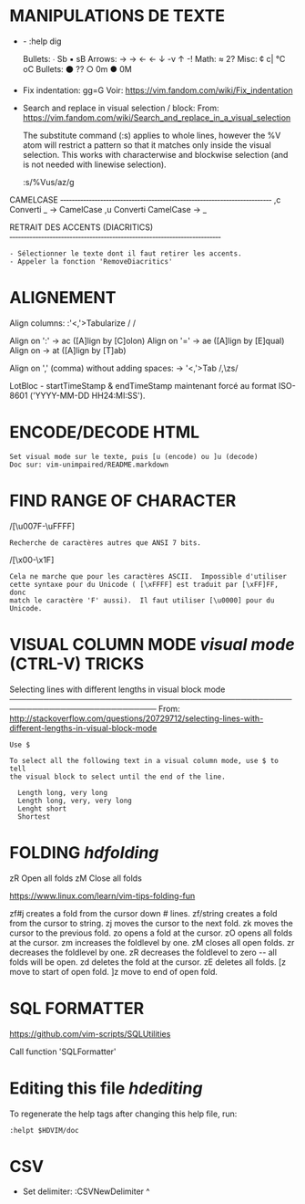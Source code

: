 MANIPULATIONS DE TEXTE
============================================================================

  - <CTRL-K> <digraph sequence>  - :help dig

      Bullets:  ∙ Sb   ▪ sB
      Arrows:   → ->    ← <-    ↓ -v    ↑ -!
      Math:     ≈ 2?
      Misc:     ¢ c|   ℃  oC
      Bullets:  ⚫ ??   ○ 0m   ● 0M

  - Fix indentation:  gg=G
      Voir:  https://vim.fandom.com/wiki/Fix_indentation


  - Search and replace in visual selection / block:
      From:  https://vim.fandom.com/wiki/Search_and_replace_in_a_visual_selection

      The substitute command (:s) applies to whole lines, however the \%V atom
      will restrict a pattern so that it matches only inside the visual
      selection. This works with characterwise and blockwise selection (and is
      not needed with linewise selection).

      :s/\%Vus/az/g


  CAMELCASE
  ‑‑‑‑‑‑‑‑‑‑‑‑‑‑‑‑‑‑‑‑‑‑‑‑‑‑‑‑‑‑‑‑‑‑‑‑‑‑‑‑‑‑‑‑‑‑‑‑‑‑‑‑‑‑‑‑‑‑‑‑‑‑‑‑‑‑‑‑‑‑‑‑‑‑
    ,c  Converti _ → CamelCase
    ,u  Converti CamelCase → _



  RETRAIT DES ACCENTS (DIACRITICS)
  ‑‑‑‑‑‑‑‑‑‑‑‑‑‑‑‑‑‑‑‑‑‑‑‑‑‑‑‑‑‑‑‑‑‑‑‑‑‑‑‑‑‑‑‑‑‑‑‑‑‑‑‑‑‑‑‑‑‑‑‑‑‑‑‑‑‑‑‑‑‑‑‑‑‑

    - Sélectionner le texte dont il faut retirer les accents.
    - Appeler la fonction 'RemoveDiacritics'



ALIGNEMENT
======================================================================

  Align columns: :'<,'>Tabularize / /

  Align on ':'    → <Leader>ac  ([A]lign by [C]olon)
  Align on '='    → <Leader>ae  ([A]lign by [E]qual)
  Align on <tab>  → <Leader>at  ([A]lign by [T]ab)

  Align on ',' (comma) without adding spaces:  →  '<,'>Tab /,\zs/

  LotBloc - startTimeStamp & endTimeStamp maintenant forcé au format ISO-8601 ('YYYY-MM-DD HH24:MI:SS').



ENCODE/DECODE HTML
============================================================================

    Set visual mode sur le texte, puis [u (encode) ou ]u (decode)
    Doc sur: vim-unimpaired/README.markdown



FIND RANGE OF CHARACTER
============================================================================

  /[\u007F-\uFFFF]

    Recherche de caractères autres que ANSI 7 bits.

  /[\x00-\x1F]

    Cela ne marche que pour les caractères ASCII.  Impossible d'utiliser
    cette syntaxe pour du Unicode ( [\xFFFF] est traduit par [\xFF]FF, donc
    match le caractère 'F' aussi).  Il faut utiliser [\u0000] pour du
    Unicode.



VISUAL COLUMN MODE *visual mode* (CTRL-V) TRICKS
======================================================================

  Selecting lines with different lengths in visual block mode
  ────────────────────────────────────────────────────────────────────────────
    From:  http://stackoverflow.com/questions/20729712/selecting-lines-with-different-lengths-in-visual-block-mode

    Use $

    To select all the following text in a visual column mode, use $ to tell
    the visual block to select until the end of the line.

      Length long, very long
      Length long, very, very long
      Lenght short
      Shortest



FOLDING *hdfolding*
======================================================================

  zR Open  all folds
  zM Close all folds

  https://www.linux.com/learn/vim-tips-folding-fun

  zf#j creates a fold from the cursor down # lines.
  zf/string creates a fold from the cursor to string.
  zj moves the cursor to the next fold.
  zk moves the cursor to the previous fold.
  zo opens a fold at the cursor.
  zO opens all folds at the cursor.
  zm increases the foldlevel by one.
  zM closes all open folds.
  zr decreases the foldlevel by one.
  zR decreases the foldlevel to zero -- all folds will be open.
  zd deletes the fold at the cursor.
  zE deletes all folds.
  [z move to start of open fold.
  ]z move to end of open fold.



SQL FORMATTER
======================================================================

  https://github.com/vim-scripts/SQLUtilities

  Call function 'SQLFormatter'



Editing this file *hdediting*
======================================================================

  To regenerate the help tags after changing this help file, run:

    :helpt $HDVIM/doc



CSV
======================================================================

  - Set delimiter:  :CSVNewDelimiter \^
